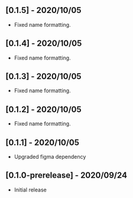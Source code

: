 ## [0.1.5] - 2020/10/05

* Fixed name formatting.

## [0.1.4] - 2020/10/05

* Fixed name formatting.

## [0.1.3] - 2020/10/05

* Fixed name formatting.

## [0.1.2] - 2020/10/05

* Fixed name formatting.

## [0.1.1] - 2020/10/05

* Upgraded figma dependency

## [0.1.0-prerelease] - 2020/09/24

* Initial release
